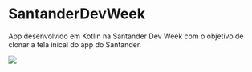 # SantanderDevWeek
App desenvolvido em Kotlin na Santander Dev Week com o objetivo de clonar a tela inical do app do Santander. 


![](https://i.imgur.com/UNl7RzK.png)
